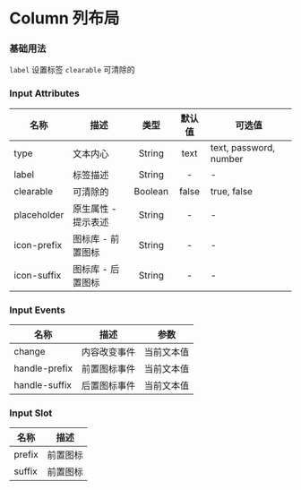 # Column 列布局

### 基础用法
`label` 设置标签 `clearable` 可清除的

<me-column />

<script>
export default {
  data() {
    return { }
  }
}
</script>


### Input Attributes
| 名称        | 描述                |  类型   | 默认值 | 可选值                 |
| ----------- | ------------------- | :-----: | :----: | ---------------------- |
| type        | 文本内心            | String  |  text  | text, password, number |
| label       | 标签描述            | String  |   -    | -                      |
| clearable   | 可清除的            | Boolean | false  | true, false            |
| placeholder | 原生属性 - 提示表述 | String  |   -    | -                      |
| icon-prefix | 图标库 - 前置图标   | String  |   -    | -                      |
| icon-suffix | 图标库 - 后置图标   | String  |   -    | -                      |

### Input Events
| 名称          | 描述         |    参数    |
| ------------- | ------------ | :--------: |
| change        | 内容改变事件 | 当前文本值 |
| handle-prefix | 前置图标事件 | 当前文本值 |
| handle-suffix | 后置图标事件 | 当前文本值 |


### Input Slot
| 名称   | 描述     |
| ------ | -------- |
| prefix | 前置图标 |
| suffix | 前置图标 |